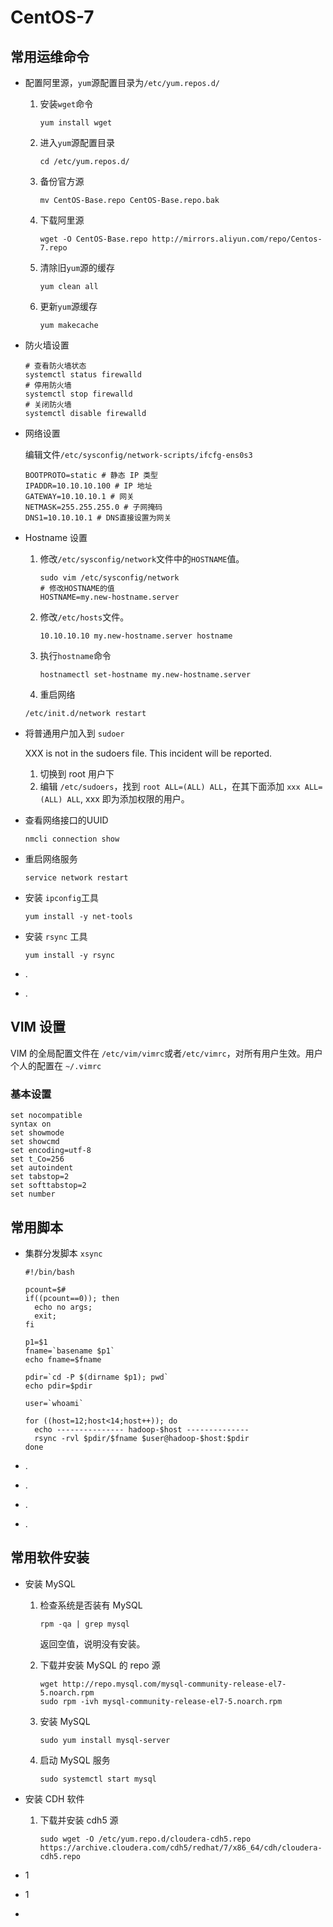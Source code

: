 # CentOS-7

## 常用运维命令

* 配置阿里源，`yum`源配置目录为`/etc/yum.repos.d/`

  1. 安装`wget`命令

     ```shell
     yum install wget
     ```

  2. 进入`yum`源配置目录

     ```shell
     cd /etc/yum.repos.d/
     ```

  3. 备份官方源

     ```shell
     mv CentOS-Base.repo CentOS-Base.repo.bak
     ```

  4. 下载阿里源

     ```shell
     wget -O CentOS-Base.repo http://mirrors.aliyun.com/repo/Centos-7.repo
     ```

  5. 清除旧`yum`源的缓存

     ```shell
     yum clean all
     ```

  6. 更新`yum`源缓存

     ```shell
     yum makecache
     ```

* 防火墙设置

  ```shell
  # 查看防火墙状态
  systemctl status firewalld
  # 停用防火墙
  systemctl stop firewalld
  # 关闭防火墙
  systemctl disable firewalld
  ```

* 网络设置

  编辑文件`/etc/sysconfig/network-scripts/ifcfg-ens0s3`

  ```shell
  BOOTPROTO=static # 静态 IP 类型
  IPADDR=10.10.10.100 # IP 地址
  GATEWAY=10.10.10.1 # 网关
  NETMASK=255.255.255.0 # 子网掩码
  DNS1=10.10.10.1 # DNS直接设置为网关
  ```

* Hostname 设置

  1. 修改`/etc/sysconfig/network`文件中的`HOSTNAME`值。

     ```shell
     sudo vim /etc/sysconfig/network
     # 修改HOSTNAME的值
     HOSTNAME=my.new-hostname.server
     ```

  2. 修改`/etc/hosts`文件。

     ```shell
     10.10.10.10 my.new-hostname.server hostname
     ```

  3. 执行`hostname`命令

     ```shell
     hostnamectl set-hostname my.new-hostname.server
     ```

  4. 重启网络

  ```shell
  /etc/init.d/network restart
  ```

* 将普通用户加入到 `sudoer`

  XXX is not in the sudoers file.  This incident will be reported.

  1. 切换到 root 用户下
  2. 编辑 `/etc/sudoers`，找到 `root ALL=(ALL) ALL`，在其下面添加 `xxx ALL=(ALL) ALL`, xxx 即为添加权限的用户。

* 查看网络接口的UUID

  ```shell
  nmcli connection show
  ```

* 重启网络服务

  ```shell
  service network restart
  ```

* 安装 `ipconfig`工具

  ```shell
  yum install -y net-tools
  ```

* 安装 `rsync` 工具

  ```shell
  yum install -y rsync
  ```

  

* .

* .

## VIM 设置

VIM 的全局配置文件在 `/etc/vim/vimrc`或者`/etc/vimrc`，对所有用户生效。用户个人的配置在 `~/.vimrc`

### 基本设置

```shell
set nocompatible
syntax on
set showmode
set showcmd
set encoding=utf-8
set t_Co=256
set autoindent
set tabstop=2
set softtabstop=2
set number
```



## 常用脚本

* 集群分发脚本 `xsync`

  ```shell
  #!/bin/bash
  
  pcount=$#
  if((pcount==0)); then
    echo no args;
    exit;
  fi
  
  p1=$1
  fname=`basename $p1`
  echo fname=$fname
  
  pdir=`cd -P $(dirname $p1); pwd`
  echo pdir=$pdir
  
  user=`whoami`
  
  for ((host=12;host<14;host++)); do
    echo --------------- hadoop-$host --------------
    rsync -rvl $pdir/$fname $user@hadoop-$host:$pdir
  done
  ```

* .

* .

* .

* .

## 常用软件安装

* 安装 MySQL

  1. 检查系统是否装有 MySQL

     ```shell
     rpm -qa | grep mysql
     ```

     返回空值，说明没有安装。

  2. 下载并安装 MySQL 的 repo 源

     ```shell
     wget http://repo.mysql.com/mysql-community-release-el7-5.noarch.rpm
     sudo rpm -ivh mysql-community-release-el7-5.noarch.rpm
     ```

  3. 安装 MySQL

     ```shell
     sudo yum install mysql-server
     ```

  4. 启动 MySQL 服务

     ```shell
     sudo systemctl start mysql
     ```

* 安装 CDH 软件

  1. 下载并安装 cdh5 源

     ```shell
     sudo wget -O /etc/yum.repo.d/cloudera-cdh5.repo https://archive.cloudera.com/cdh5/redhat/7/x86_64/cdh/cloudera-cdh5.repo
     ```

     

* 1

* 1

* 